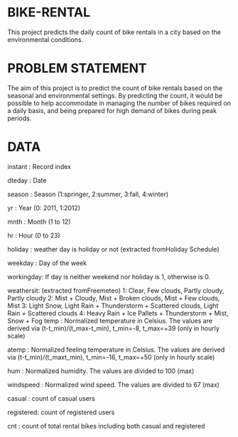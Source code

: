 # BIKE-RENTAL
This project predicts the daily count of bike rentals in a city based on the environmental conditions.

# PROBLEM STATEMENT
The aim of this project is to predict the count of bike rentals based on the seasonal and environmental settings. By predicting the count, it would be possible to help accommodate in managing the number of bikes required on a daily basis, and being prepared for high demand of bikes during peak periods.

# DATA
instant   : Record index

dteday    : Date

season    : Season (1:springer, 2:summer, 3:fall, 4:winter)

yr        : Year (0: 2011, 1:2012)

mnth      : Month (1 to 12)

hr        : Hour (0 to 23)

holiday   : weather day is holiday or not (extracted fromHoliday Schedule)

weekday   : Day of the week

workingday: If day is neither weekend nor holiday is 1, otherwise is 0.

weathersit: (extracted fromFreemeteo)
            1: Clear, Few clouds, Partly cloudy, Partly cloudy
            2: Mist + Cloudy, Mist + Broken clouds, Mist + Few clouds, Mist
            3: Light Snow, Light Rain + Thunderstorm + Scattered clouds, Light Rain + Scattered clouds
            4: Heavy Rain + Ice Pallets + Thunderstorm + Mist, Snow + Fog
temp      : Normalized temperature in Celsius. The values are derived via (t-t_min)/(t_max-t_min),
            t_min=-8, t_max=+39 (only in hourly scale)

atemp     : Normalized feeling temperature in Celsius. The values are derived via (t-t_min)/(t_maxt_min),
            t_min=-16, t_max=+50 (only in hourly scale)

hum       : Normalized humidity. The values are divided to 100 (max)

windspeed : Normalized wind speed. The values are divided to 67 (max)

casual    : count of casual users

registered: count of registered users

cnt       : count of total rental bikes including both casual and registered

